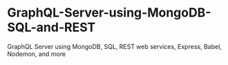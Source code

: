 # GraphQL-Server-using-MongoDB-SQL-and-REST
GraphQL Server using MongoDB, SQL, REST web services, Express, Babel, Nodemon, and more

